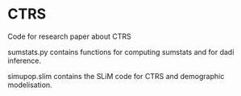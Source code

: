 # CTRS
Code for research paper about CTRS

sumstats.py contains functions for computing sumstats and for dadi inference.

simupop.slim contains the SLiM code for CTRS and demographic modelisation.
